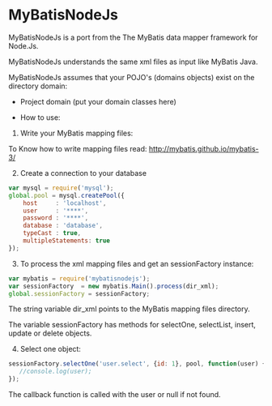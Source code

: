 MyBatisNodeJs
=============

MyBatisNodeJs is a port from the The MyBatis data mapper framework for Node.Js.

MyBatisNodeJs understands the same xml files as input like MyBatis Java.

MyBatisNodeJs assumes that your POJO's (domains objects) exist on the directory domain:

- Project
   domain (put your domain classes here)

* How to use:

1) Write your MyBatis mapping files:

To Know how to write mapping files read: 
http://mybatis.github.io/mybatis-3/

2) Create a connection to your database

```javascript
var mysql = require('mysql');
global.pool = mysql.createPool({
    host     : 'localhost',
    user     : '****',
    password : '****',
    database : 'database',
    typeCast : true,
    multipleStatements: true
});
```

3) To process the xml mapping files and get an sessionFactory instance:

```javascript
var mybatis = require('mybatisnodejs');
var sessionFactory  = new mybatis.Main().process(dir_xml);
global.sessionFactory = sessionFactory;
```

The string variable dir_xml points to the MyBatis mapping files directory.

The variable sessionFactory has methods for selectOne, selectList, insert, update or delete objects.

4) Select one object:

```javascript
sessionFactory.selectOne('user.select', {id: 1}, pool, function(user) {
   //console.log(user);
});
```

The callback function is called with the user or null if not found.

